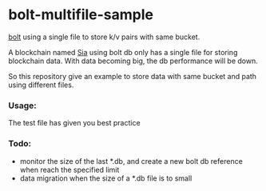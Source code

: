 # bolt-multifile-sample

[bolt](https://github.com/boltdb/bolt) using a single file to store k/v pairs with same bucket.

A blockchain named [Sia](https://github.com/NebulousLabs/Sia) using bolt db only has a single file for storing blockchain data. With data becoming big, the db performance will be down. 

So this repository give an example to store data with same bucket and path using different files.

### Usage:

The test file has given you best practice

### Todo:

- monitor the size of the last *.db, and create a new bolt db reference when reach the specified limit
- data migration when the size of a *.db file is to small


